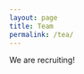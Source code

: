```yaml
---
layout: page
title: Team
permalink: /tea/
---
```


We are recruiting!


[jekyll-organization]: https://github.com/jekyll

